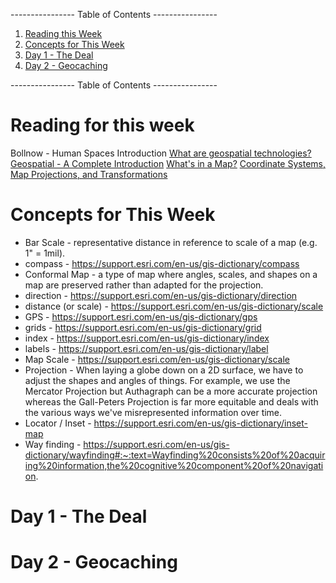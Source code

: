 ---------------- Table of Contents ---------------- 

1. [Reading this Week](#reading)
2. [Concepts for This Week](#thisweek)
3. [Day 1 - The Deal](#day1)
4. [Day 2 - Geocaching](#day2)

---------------- Table of Contents ---------------- 
# <a id="reading"></a>Reading for this week
Bollnow - Human Spaces Introduction
[What are geospatial technologies?](https://www.aaas.org/programs/scientific-responsibility-human-rights-law/overview-geospatial-project#:~:text=Geospatial%20technologies%20is%20a%20term,were%20drawn%20in%20prehistoric%20times.)
[Geospatial - A Complete Introduction](https://www.heavy.ai/learn/geospatial#:~:text=Geospatial%20technology%20is%20used%20to,environmental%20events%20and%20socioeconomic%20trends.)
[What's in a Map?](https://www.geographyrealm.com/whats-in-a-map/)
[Coordinate Systems, Map Projections, and Transformations](https://pro.arcgis.com/en/pro-app/3.1/help/mapping/properties/coordinate-systems-and-projections.htm#:~:text=Geographic%20coordinate%20systems%20(GCS)%20are,latitude%20(y%2Dcoordinates).)
# <a id = "thisweek"></a>Concepts for This Week 
* Bar Scale - representative distance in reference to scale of a map (e.g. 1" = 1mil). 
* compass -  https://support.esri.com/en-us/gis-dictionary/compass
* Conformal Map - a type of map where angles, scales, and shapes on a map are preserved rather than adapted for the projection.
* direction -  https://support.esri.com/en-us/gis-dictionary/direction
* distance (or scale) - https://support.esri.com/en-us/gis-dictionary/scale
* GPS - https://support.esri.com/en-us/gis-dictionary/gps
* grids - https://support.esri.com/en-us/gis-dictionary/grid
* index - https://support.esri.com/en-us/gis-dictionary/index
* labels -  https://support.esri.com/en-us/gis-dictionary/label
* Map Scale - https://support.esri.com/en-us/gis-dictionary/scale
* Projection - When laying a globe down on a 2D surface, we have to adjust the shapes and angles of things. For example, we use the Mercator Projection but Authagraph can be a more accurate projection whereas the Gall-Peters Projection is far more equitable and deals with the various ways we've misrepresented information over time.
* Locator / Inset - https://support.esri.com/en-us/gis-dictionary/inset-map
* Way finding - https://support.esri.com/en-us/gis-dictionary/wayfinding#:~:text=Wayfinding%20consists%20of%20acquiring%20information,the%20cognitive%20component%20of%20navigation.

# <a id = "day1"></a>Day 1 - The Deal



# <a id="day2"></a>Day 2 - Geocaching
